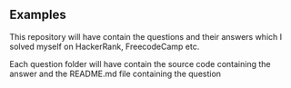 Examples
---------------------------------------------------------------------------------------------------
This repository will have contain the questions and their answers which I solved myself on HackerRank, FreecodeCamp etc.

Each question folder will  have contain the source code containing the answer and the README.md file containing the question